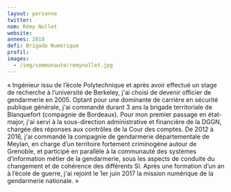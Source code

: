 ```yaml
---
layout: personne
twitter: 
nom: Rémy Nollet
website:
annees: 2018
defi: Brigade Numérique
profil:
images:
  - /img/communaute/remynollet.jpg
---
```


« Ingénieur issu de l’école Polytechnique et après avoir effectué 
un stage de recherche à l’université de Berkeley, j'ai
choisi de devenir officier de gendarmerie en 2005. Optant pour une
dominante de carrière en sécurité publique générale, j'ai commandé
durant 3 ans la brigade territoriale de Blanquefort (compagnie de
Bordeaux). Pour mon premier passage en état-major, j'ai servi à la
sous-direction administrative et financière de la DGGN, chargée des
réponses aux contrôles de la Cour des comptes. De 2012 à 2016, j'ai
commandé la compagnie de gendarmerie départementale de Meylan, en
charge d’un territoire fortement criminogène autour de Grenoble, et
participé en parallèle à la communauté des systèmes d’information
métier de la gendarmerie, sous les aspects de conduite du changement
et de cohérence des différents SI. Après une formation d’un an à
l’école de guerre, j'ai rejoint le 1er juin 2017 la mission numérique
de la gendarmerie nationale. »

